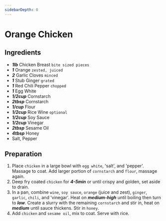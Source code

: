 ```yaml
---
sidebarDepth: 0
---
```


# Orange Chicken
## Ingredients

+ ___1lb___ Chicken Breast `bite sized pieces`
+ ___1___ Orange `zested, juiced`
+ ___2___ Garlic Cloves `minced`
+ ___1___ Stub Ginger `grated`
+ ___1___ Red Chili Pepper `chopped`
+ ___1___ Egg White
+ ___1/2cup___ Cornstarch
+ ___2tbsp___ Cornstarch
+ ___1/cup___ Flour
+ ___1/2cup___ Rice Wine `optional`
+ ___1/2cup___ Soy Sauce
+ ___1/2cup___ Vinegar
+ ___2tbsp___ Sesame Oil
+ ___4tbsp___ Honey
+ Salt, Pepper

## Preparation

1. Place `chicken` in a large bowl with `egg white`, 'salt', and 'pepper'. Massage to coat. Add larger portion of `cornstarch` and `flour`, massage again.
2. Deep fry coated `chicken` for ___4-5min___ or until crispy and golden, set aside to drain.
3. In a pan, combine `wine`, `soy sauce`, `orange` (juice and zest), `ginger`, `garlic`, `chili`, and 'vinegar'. Heat on ___medium-high___ until boiling then turn to ___low___. Create a slurry with the remaining `cornstarch` and stir in, heat on ___medium___ until sauce thickens. Stir in `honey`.
4. Add `chicken` and `sesame oil`, mix to coat. Serve with rice.